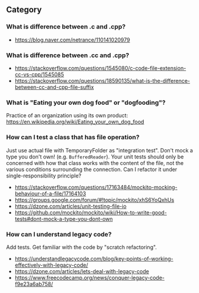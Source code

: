 ## Category

### What is difference between .c and .cpp?
- https://blog.naver.com/netrance/110141020979

### What is difference between .cc and .cpp?
- https://stackoverflow.com/questions/1545080/c-code-file-extension-cc-vs-cpp/1545085
- https://stackoverflow.com/questions/18590135/what-is-the-difference-between-cc-and-cpp-file-suffix

### What is "Eating your own dog food" or "dogfooding"?
Practice of an organization using its own product: https://en.wikipedia.org/wiki/Eating_your_own_dog_food

### How can I test a class that has file operation?
Just use actual file with TemporaryFolder as "integration test". Don't mock a type you don't own! (e.g. `BufferedReader`). Your unit tests should only be concerned with how that class works with the content of the file, not the various conditions surrounding the connection. Can I refactor it under single-responsibility principle?
- https://stackoverflow.com/questions/17163484/mockito-mocking-behaviour-of-a-file/17164103
- https://groups.google.com/forum/#!topic/mockito/xhS6YoQxhUs
- https://dzone.com/articles/unit-testing-file-io
- https://github.com/mockito/mockito/wiki/How-to-write-good-tests#dont-mock-a-type-you-dont-own

### How can I understand legacy code?
Add tests. Get familiar with the code by "scratch refactoring".
- https://understandlegacycode.com/blog/key-points-of-working-effectively-with-legacy-code/
- https://dzone.com/articles/lets-deal-with-legacy-code
- https://www.freecodecamp.org/news/conquer-legacy-code-f9e23a6ab758/
